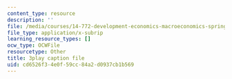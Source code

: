 ```yaml
---
content_type: resource
description: ''
file: /media/courses/14-772-development-economics-macroeconomics-spring-2013/cd6526f34e0f59cc84a2d0937cb1b569_IVm21JGcwFo.vtt
file_type: application/x-subrip
learning_resource_types: []
ocw_type: OCWFile
resourcetype: Other
title: 3play caption file
uid: cd6526f3-4e0f-59cc-84a2-d0937cb1b569
---
```

